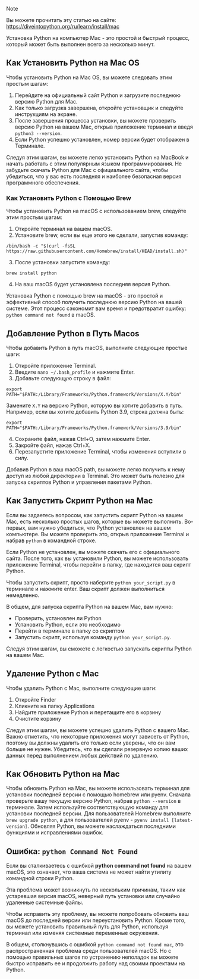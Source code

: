 > [!NOTE]
> Вы можете прочитать эту статью на сайте: https://diveintopython.org/ru/learn/install/mac

Установка Python на компьютер Mac - это простой и быстрый процесс, который может быть выполнен всего за несколько минут.

## Как Установить Python на Mac OS

Чтобы установить Python на Mac OS, вы можете следовать этим простым шагам:

1. Перейдите на официальный сайт Python и загрузите последнюю версию Python для Mac.
2. Как только загрузка завершена, откройте установщик и следуйте инструкциям на экране.
3. После завершения процесса установки, вы можете проверить версию Python на вашем Mac, открыв приложение терминал и введя `python3 --version`.
4. Если Python успешно установлен, номер версии будет отображен в Терминале.

Следуя этим шагам, вы можете легко установить Python на MacBook и начать работать с этим популярным языком программирования. Не забудьте скачать Python для Mac с официального сайта, чтобы убедиться, что у вас есть последняя и наиболее безопасная версия программного обеспечения.

### Как Установить Python с Помощью Brew

Чтобы установить Python на macOS с использованием brew, следуйте этим простым шагам:

1. Откройте терминал на вашем macOS.
2. Установите brew, если вы еще этого не сделали, запустив команду:

```shell
/bin/bash -c "$(curl -fsSL https://raw.githubusercontent.com/Homebrew/install/HEAD/install.sh)"
```

3. После установки запустите команду:

```shell
brew install python
```

4. На ваш macOS будет установлена последняя версия Python.

Установка Python с помощью brew на macOS - это простой и эффективный способ получить последнюю версию Python на вашей системе. Этот процесс сэкономит вам время и предотвратит ошибку: `python command not found` в macOS.

## Добавление Python в Путь Macos

Чтобы добавить Python в путь macOS, выполните следующие простые шаги:

1. Откройте приложение Terminal.
2. Введите `nano ~/.bash_profile` и нажмите Enter.
3. Добавьте следующую строку в файл:

```shell
export PATH="$PATH:/Library/Frameworks/Python.framework/Versions/X.Y/bin"
```

Замените `X.Y` на версию Python, которую вы хотите добавить в путь. Например, если вы хотите добавить Python 3.9, строка должна быть:

```shell
export PATH="$PATH:/Library/Frameworks/Python.framework/Versions/3.9/bin"
```

4. Сохраните файл, нажав Ctrl+O, затем нажмите Enter.
5. Закройте файл, нажав Ctrl+X.
6. Перезапустите приложение Terminal, чтобы изменения вступили в силу.

Добавив Python в ваш macOS path, вы можете легко получить к нему доступ из любой директории в Terminal. Это может быть полезно для запуска скриптов Python и управления пакетами Python.

## Как Запустить Скрипт Python на Mac

Если вы задаетесь вопросом, как запустить скрипт Python на вашем Mac, есть несколько простых шагов, которые вы можете выполнить. Во-первых, вам нужно убедиться, что Python установлен на вашем компьютере. Вы можете проверить это, открыв приложение Terminal и набрав `python` в командной строке.

Если Python не установлен, вы можете скачать его с официального сайта. После того, как вы установили Python, вы можете использовать приложение Terminal, чтобы перейти в папку, где находится ваш скрипт Python.

Чтобы запустить скрипт, просто наберите `python your_script.py` в терминале и нажмите enter. Ваш скрипт должен выполниться немедленно.

В общем, для запуска скрипта Python на вашем Mac, вам нужно:
- Проверить, установлен ли Python
- Установить Python, если это необходимо
- Перейти в терминале в папку со скриптом
- Запустить скрипт, используя команду `python your_script.py`.

Следуя этим шагам, вы сможете с легкостью запускать скрипты Python на вашем Mac.

## Удаление Python с Mac

Чтобы удалить Python с Mac, выполните следующие шаги:
1. Откройте Finder
2. Кликните на папку Applications
3. Найдите приложение Python и перетащите его в корзину
4. Очистите корзину

Следуя этим шагам, вы можете успешно удалить Python с вашего Mac. Важно отметить, что некоторые приложения могут зависеть от Python, поэтому вы должны удалить его только если уверены, что он вам больше не нужен. Убедитесь, что вы сделали резервную копию ваших данных перед выполнением любых действий по удалению.

## Как Обновить Python на Mac

Чтобы обновить Python на Mac, вы можете использовать терминал для установки последней версии с помощью homebrew или pyenv. Сначала проверьте вашу текущую версию Python, набрав `python --version` в терминале. Затем используйте соответствующую команду для установки последней версии. Для пользователей Homebrew выполните `brew upgrade python`, а для пользователей pyenv - `pyenv install [latest-version]`. Обновляя Python, вы можете наслаждаться последними функциями и исправлениями ошибок.

## Ошибка: `python Command Not Found`

Если вы сталкиваетесь с ошибкой **python command not found** на вашем macOS, это означает, что ваша система не может найти утилиту командной строки Python.

Эта проблема может возникнуть по нескольким причинам, таким как устаревшая версия macOS, неверный путь установки или случайно удаленные системные файлы.

Чтобы исправить эту проблему, вы можете попробовать обновить ваш macOS до последней версии или переустановить Python. Кроме того, вы можете установить правильный путь для Python, используя терминал или изменяя системные переменные окружения.

В общем, столкнувшись с ошибкой `python command not found mac`, это распространенная проблема среди пользователей macOS. Но с помощью правильных шагов по устранению неполадок вы можете быстро исправить ее и продолжить работу над своими проектами на Python.
